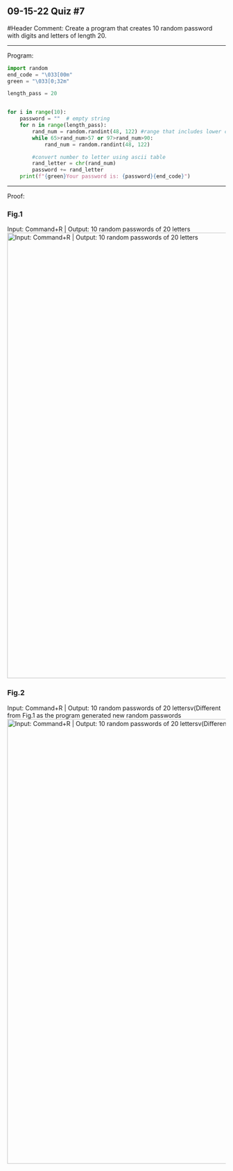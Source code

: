 ## 09-15-22 Quiz #7

#Header Comment: Create a program that creates 10 random password with digits and letters of length 20.


------------------------------------------------------------------------

Program:
```.py
import random
end_code = "\033[00m"
green = "\033[0;32m"

length_pass = 20


for i in range(10):
    password = ""  # empty string
    for n in range(length_pass):
        rand_num = random.randint(48, 122) #range that includes lower case digits and upper case
        while 65>rand_num>57 or 97>rand_num>90:
            rand_num = random.randint(48, 122)

        #convert number to letter using ascii table
        rand_letter = chr(rand_num)
        password += rand_letter
    print(f"{green}Your password is: {password}{end_code}")
```


------------------------------------------------------------------------

Proof:
### Fig.1
Input: Command+R | Output: 10 random passwords of 20 letters
<img width="1027" alt="Input: Command+R | Output: 10 random passwords of 20 letters" src="https://user-images.githubusercontent.com/112055140/191018343-4efb3917-742f-4aec-a93d-19f24b18a37f.png">

### Fig.2
Input: Command+R | Output: 10 random passwords of 20 lettersv(Different from Fig.1 as the program generated new random passwords
<img width="1025" alt="Input: Command+R | Output: 10 random passwords of 20 lettersv(Different from Fig.1 as the program generated new random passwords)" src="https://user-images.githubusercontent.com/112055140/191018653-e38c29a1-9389-41b3-a4b3-008636010ad9.png">
